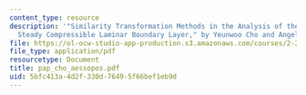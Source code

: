 ```yaml
---
content_type: resource
description: '"Similarity Transformation Methods in the Analysis of the Two Dimensional
  Steady Compressible Laminar Boundary Layer," by Yeunwoo Cho and Angelica Aessopos.'
file: https://ol-ocw-studio-app-production.s3.amazonaws.com/courses/2-26-compressible-fluid-dynamics-spring-2004/5bfc413a4d2f330d76495f66bef1eb9d_pap_cho_aessopos.pdf
file_type: application/pdf
resourcetype: Document
title: pap_cho_aessopos.pdf
uid: 5bfc413a-4d2f-330d-7649-5f66bef1eb9d
---
```

